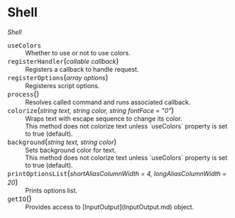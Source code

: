 # Shell

*Shell*

<dl>
  <dt><tt>useColors</tt></dt>
  <dd>Whether to use or not to use colors.</dd>

  <dt><tt>registerHandler</tt><big>(</big><em>callable callback</em><big>)</big></dt>
  <dd>Registers a callback to handle request.</dt>

  <dt><tt>registerOptions</tt><big>(</big><em>array options</em><big>)</big></dt>
  <dd>Registeres script options.</dd>

  <dt><tt>process</tt><big>()</big></dt>
  <dd>Resolves called command and runs associated callback.</dd>

  <dt><tt>colorize</tt><big>(</big><em>string text, string color, string fontFace = "0"</em><big>)</big></dt>
  <dd>Wraps text with escape sequence to change its color.<br />
  This method does not colorize text unless `useColors` property is set to true (default).</dd>

  <dt><tt>background</tt><big>(</big><em>string text, string color</em><big>)</big></dt>
  <dd>Sets background color for text.<br />
  This method does not colorize text unless `useColors` property is set to true (default).</dd>

  <dt><tt>printOptionsList</tt><big>(</big><em>shortAliasColumnWidth = 4, longAliasColumnWidth = 20</em><big>)</big></dt>
  <dd>Prints options list.</dd>

  <dt><tt>getIO</tt><big>()</big></dt>
  <dd>Provides access to [InputOutput](InputOutput.md) object.</dd>
</dl>
